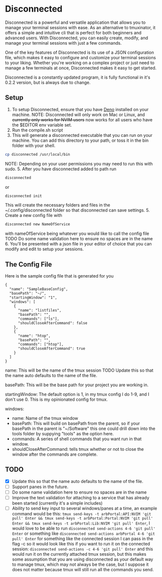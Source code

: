 # Disconnected
Disconnected is a powerful and versatile application that allows you to manage your terminal sessions with ease. As an alternative to tmuxinator, it offers a simple and intuitive cli that is perfect for both beginners and advanced users. With Disconnected, you can easily create, modify, and manage your terminal sessions with just a few commands.

One of the key features of Disconnected is its use of a JSON configuration file, which makes it easy to configure and customize your terminal sessions to your liking. Whether you're working on a complex project or just need to manage a few terminals at once, Disconnected makes it easy to get started.

Disconnected is a constantly updated program, it is fully functional in it's 0.2.2 version, but is always due to change.

## Setup
1. To setup Disconnected, ensure that you have [Deno](https://deno.land/manual@v1.31.1/getting_started/installation) installed on your machine.
NOTE: Disconnected will only work on Mac or Linux, and ~~currently only works for NVIM users~~ now works for all users who have the $EDITOR env variable set.
2. Run the compile.sh script
3. This will generate a disconnected executable that you can run on your machine. You can add this directory to your path, or toss it in the bin folder with your shell.
```bash
cp disconnected /usr/local/bin
```
NOTE: Depending on your user permissions you may need to run this with sudo.
5. After you have disconnected added to path run
```bash
disconnected
```
or
```bash
disconnected init
```
This will create the necessary folders and files in the ~/.config/disconnected folder so that disconnected can save settings.
5. Create a new config file with 
```bash
disconnected new NameOfService
```
with nameOfService being whatever you would like to call the config file
TODO Do some name validation here to ensure no spaces are in the name
6. You'll be presented with a json file in your editor of choice that you can modify and edit to setup your sessions.

## The Config File
Here is the sample config file that is generated for you
```
{
  "name": "SampleBaseConfig",
  "basePath": "~/",
  "startingWindow": "1",
  "windows": [
    {
      "name": "listfiles",
      "basePath": "",
      "commands": ["ls"],
      "shouldCloseAfterCommand": false
    },
    {
      "name": "htop",
      "basePath": "",
      "commands": ["htop"],
      "shouldCloseAfterCommand": true
    }
  ]
}
```
name: This will be the name of the tmux session 
TODO Update this so that the name auto defaults to the name of the file.

basePath: This will be the base path for your project you are working in.

startingWindow: The default option is 1, in my tmux config I do 1-9, and I don't use 0. This is my opinionated config for tmux.

windows:
*  name: Name of the tmux window
*  basePath: This will build on basePath from the parent, so if your basePath in the parent is "~/Software" this one could drill down into the tools folder by suppying "tools" as the option here.
*  commands: A series of shell commands that you want run in that window.
*  shouldCloseAfterCommand: tells tmux whether or not to close the window after the commands are complete.
  
## TODO
- [x] Update this so that the name auto defaults to the name of the file.
- [ ] Support panes in the future.
- [ ] Do some name validation here to ensure no spaces are in the name
- [ ] Improve the text validation for attaching to a service that has already been started (currently it's a simple includes)
- [ ] Ability to send key input to several windows/panes at a time, an example command would be this:  ```tmux send-keys -t arbPortal:API:NVIM 'git pull' Enter && tmux send-keys -t arbPortal:Portal:NVIM 'git pull' Enter && tmux send-keys -t arbPortal:Lib:NVIM 'git pull' Enter```, I would love to be able to run ```disconnected send-actions 4-6 'git pull' Enter``` or something like ```disconnected send-actions arbPortal 4-6 'git pull' Enter``` for something like the connected session I can pass in the flag -c so it would look like this if you want to run it on the connected session: ```disconnected send-actions -c 4-6 'git pull' Enter``` and this would run it on the currently attached tmux session, but this makes some assumption that you are using disconnected as your default way to manage tmux, which may not always be the case, but I suppose it does not matter because tmux will still run all the commands you send.
